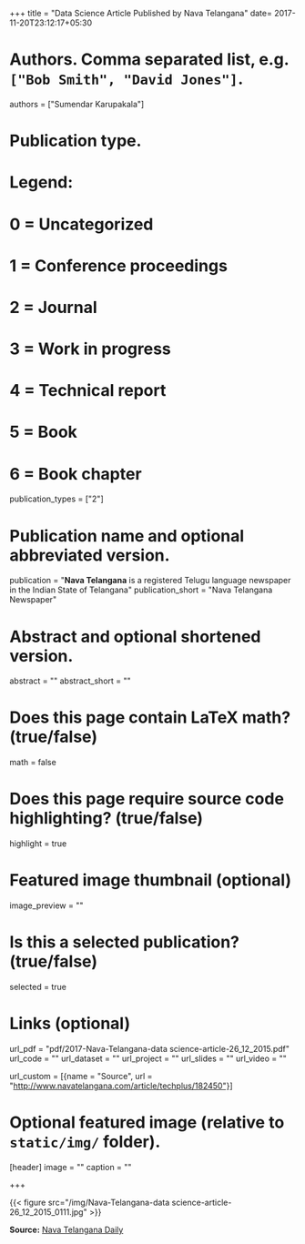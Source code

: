 +++
title = "Data Science Article Published by Nava Telangana"
date= 2017-11-20T23:12:17+05:30
# Authors. Comma separated list, e.g. `["Bob Smith", "David Jones"]`.
authors = ["Sumendar Karupakala"]

# Publication type.
# Legend:
# 0 = Uncategorized
# 1 = Conference proceedings
# 2 = Journal
# 3 = Work in progress
# 4 = Technical report
# 5 = Book
# 6 = Book chapter
publication_types = ["2"]

# Publication name and optional abbreviated version.
publication = "**Nava Telangana** is a registered Telugu language newspaper in the Indian State of Telangana"
publication_short = "Nava Telangana Newspaper"

# Abstract and optional shortened version.
abstract = ""
abstract_short = ""

# Does this page contain LaTeX math? (true/false)
math = false

# Does this page require source code highlighting? (true/false)
highlight = true

# Featured image thumbnail (optional)
image_preview = ""

# Is this a selected publication? (true/false)
selected = true

# Links (optional)
url_pdf = "pdf/2017-Nava-Telangana-data science-article-26_12_2015.pdf"
url_code = ""
url_dataset = ""
url_project = ""
url_slides = ""
url_video = ""

url_custom = [{name = "Source", url = "http://www.navatelangana.com/article/techplus/182450"}]

# Optional featured image (relative to `static/img/` folder).
[header]
image = ""
caption = ""

+++

{{< figure src="/img/Nava-Telangana-data science-article-26_12_2015_0111.jpg" >}}

**Source:** <a href="http://www.navatelangana.com/article/techplus/182450" target="_blank">Nava Telangana Daily</a>

